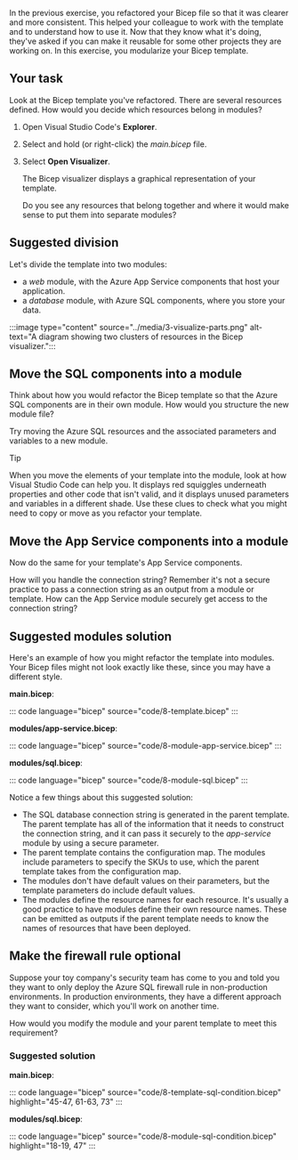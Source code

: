 In the previous exercise, you refactored your Bicep file so that it was clearer and more consistent. This helped your colleague to work with the template and to understand how to use it. Now that they know what it's doing, they've asked if you can make it reusable for some other projects they are working on. In this exercise, you modularize your Bicep template.

## Your task

Look at the Bicep template you've refactored. There are several resources defined. How would you decide which resources belong in modules?

1. Open Visual Studio Code's **Explorer**.

1. Select and hold (or right-click) the _main.bicep_ file.

1. Select **Open Visualizer**.

   The Bicep visualizer displays a graphical representation of your template.

   Do you see any resources that belong together and where it would make sense to put them into separate modules?

## Suggested division

Let's divide the template into two modules:

- a _web_ module, with the Azure App Service components that host your application.
- a _database_ module, with Azure SQL components, where you store your data.

:::image type="content" source="../media/3-visualize-parts.png" alt-text="A diagram showing two clusters of resources in the Bicep visualizer.":::

## Move the SQL components into a module

Think about how you would refactor the Bicep template so that the Azure SQL components are in their own module. How would you structure the new module file?

Try moving the Azure SQL resources and the associated parameters and variables to a new module.

> [!TIP]
> When you move the elements of your template into the module, look at how Visual Studio Code can help you. It displays red squiggles underneath properties and other code that isn't valid, and it displays unused parameters and variables in a different shade. Use these clues to check what you might need to copy or move as you refactor your template.

## Move the App Service components into a module

Now do the same for your template's App Service components.

How will you handle the connection string? Remember it's not a secure practice to pass a connection string as an output from a module or template. How can the App Service module securely get access to the connection string?

## Suggested modules solution

Here's an example of how you might refactor the template into modules. Your Bicep files might not look exactly like these, since you may have a different style.

**main.bicep**:

::: code language="bicep" source="code/8-template.bicep" :::

**modules/app-service.bicep**:

::: code language="bicep" source="code/8-module-app-service.bicep" :::

**modules/sql.bicep**:

::: code language="bicep" source="code/8-module-sql.bicep" :::

Notice a few things about this suggested solution:

- The SQL database connection string is generated in the parent template. The parent template has all of the information that it needs to construct the connection string, and it can pass it securely to the _app-service_ module by using a secure parameter.
- The parent template contains the configuration map. The modules include parameters to specify the SKUs to use, which the parent template takes from the configuration map.
- The modules don't have default values on their parameters, but the template parameters do include default values.
- The modules define the resource names for each resource. It's usually a good practice to have modules define their own resource names. These can be emitted as outputs if the parent template needs to know the names of resources that have been deployed.

## Make the firewall rule optional

Suppose your toy company's security team has come to you and told you they want to only deploy the Azure SQL firewall rule in non-production environments. In production environments, they have a different approach they want to consider, which you'll work on another time.

How would you modify the module and your parent template to meet this requirement?

### Suggested solution

**main.bicep**:

::: code language="bicep" source="code/8-template-sql-condition.bicep" highlight="45-47, 61-63, 73" :::

**modules/sql.bicep**:

::: code language="bicep" source="code/8-module-sql-condition.bicep" highlight="18-19, 47" :::
